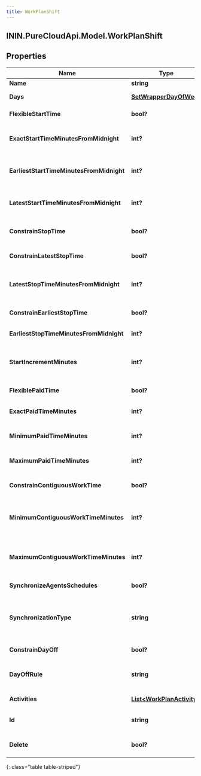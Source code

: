 ```yaml
---
title: WorkPlanShift
---
```

## ININ.PureCloudApi.Model.WorkPlanShift

## Properties

|Name | Type | Description | Notes|
|------------ | ------------- | ------------- | -------------|
| **Name** | **string** | Name of the shift | |
| **Days** | [**SetWrapperDayOfWeek**](SetWrapperDayOfWeek.html) | Days of the week applicable for this shift | [optional] |
| **FlexibleStartTime** | **bool?** | Whether the start time of the shift is flexible | [optional] |
| **ExactStartTimeMinutesFromMidnight** | **int?** | Exact start time of the shift defined as offset minutes from midnight. Used if flexibleStartTime == false | [optional] |
| **EarliestStartTimeMinutesFromMidnight** | **int?** | Earliest start time of the shift defined as offset minutes from midnight. Used if flexibleStartTime == true | [optional] |
| **LatestStartTimeMinutesFromMidnight** | **int?** | Latest start time of the shift defined as offset minutes from midnight. Used if flexibleStartTime == true | [optional] |
| **ConstrainStopTime** | **bool?** | Whether the latest stop time constraint for the shift is enabled | [optional] |
| **ConstrainLatestStopTime** | **bool?** | Whether the latest stop time constraint for the shift is enabled | [optional] |
| **LatestStopTimeMinutesFromMidnight** | **int?** | Latest stop time of the shift defined as offset minutes from midnight. Used if constrainStopTime == true | [optional] |
| **ConstrainEarliestStopTime** | **bool?** | Whether the earliest stop time constraint for the shift is enabled | [optional] |
| **EarliestStopTimeMinutesFromMidnight** | **int?** | This is the earliest time a shift can end | [optional] |
| **StartIncrementMinutes** | **int?** | Increment in offset minutes that would contribute to different possible start times for the shift. Used if flexibleStartTime == true | [optional] |
| **FlexiblePaidTime** | **bool?** | Whether the paid time setting for the shift is flexible | [optional] |
| **ExactPaidTimeMinutes** | **int?** | Exact paid time in minutes configured for the shift. Used if flexiblePaidTime == false | [optional] |
| **MinimumPaidTimeMinutes** | **int?** | Minimum paid time in minutes configured for the shift. Used if flexiblePaidTime == true | [optional] |
| **MaximumPaidTimeMinutes** | **int?** | Maximum paid time in minutes configured for the shift. Used if flexiblePaidTime == true | [optional] |
| **ConstrainContiguousWorkTime** | **bool?** | Whether the contiguous time constraint for the shift is enabled | [optional] |
| **MinimumContiguousWorkTimeMinutes** | **int?** | Minimum contiguous time in minutes configured for the shift. Used if constrainContiguousWorkTime == true | [optional] |
| **MaximumContiguousWorkTimeMinutes** | **int?** | Maximum contiguous time in minutes configured for the shift. Used if constrainContiguousWorkTime == true | [optional] |
| **SynchronizeAgentsSchedules** | **bool?** | Whether synchronization for agent is enabled | [optional] |
| **SynchronizationType** | **string** | This constraint ensures that an agent starts each workday within a user-defined time threshold. Used if synchronizeAgentsSchedules == true | [optional] |
| **ConstrainDayOff** | **bool?** | Whether day off rule is enabled | [optional] |
| **DayOffRule** | **string** | The day off rule for agents to have next day off or previous day off. used if constrainDayOff = true | [optional] |
| **Activities** | [**List&lt;WorkPlanActivity&gt;**](WorkPlanActivity.html) | Activities configured for this shift | [optional] |
| **Id** | **string** | ID of the shift. This is required only for the case of updating an existing shift | [optional] |
| **Delete** | **bool?** | If marked true for updating an existing shift, the shift will be permanently deleted | [optional] |
{: class="table table-striped"}


